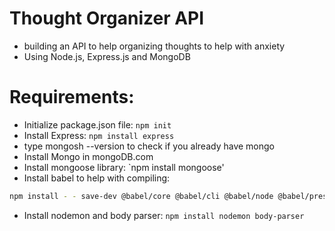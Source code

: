 # Thought Organizer API

- building an API to help organizing thoughts to help with anxiety
- Using Node.js, Express.js and MongoDB

# Requirements:

- Initialize package.json file: `npm init`
- Install Express: `npm install express`
- type mongosh --version to check if you already have mongo
- Install Mongo in mongoDB.com
- Install mongoose library: `npm install mongoose'
- Install babel to help with compiling:

```bash
npm install - - save-dev @babel/core @babel/cli @babel/node @babel/preset-env
```

- Install nodemon and body parser: `npm install nodemon body-parser`
